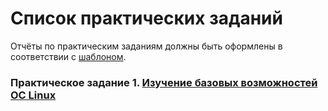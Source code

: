 # Список практических заданий

Отчёты по практическим заданиям должны быть оформлены в соответствии с [шаблоном](./report_template.docx).

### Практическое задание 1. [Изучение базовых возможностей OC Linux](./task_01.md)
